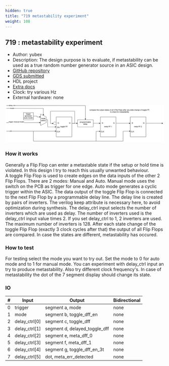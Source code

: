 ```yaml
---
hidden: true
title: "719 metastability experiment"
weight: 108
---
```


## 719 : metastability experiment

* Author: yubex
* Description: The design purpose is to evaluate, if metastability can be used as a true random number generator source in an ASIC design.
* [GitHub repository](https://github.com/yubex/tt04-metastability-experiment)
* [GDS submitted](https://github.com/yubex/tt04-metastability-experiment/actions/runs/6658825833)
* HDL project
* [Extra docs]()
* Clock: try various Hz
* External hardware: none

![picture](images/picture.png)

### How it works

Generally a Flip Flop can enter a metastable state if the setup or hold time is violated. In this design I try to reach this usually unwanted behaviour.  
A toggle Flip Flop is used to create edges on the data inputs of the other 2 Flip Flops. There are 2 modes: Manual and Auto. Manual mode uses the switch on the PCB as trigger for one edge.
Auto mode generates a cyclic trigger within the ASIC. The data output of the toggle Flip Flop is connected to the next Flip Flop by a programmable delay line.
The delay line is created by pairs of inverters. The verilog keep attribute is necessary here, to avoid optimization during synthesis.
The delay_ctrl input selects the number of inverters which are used as delay. The number of inverters used is the delay_ctrl input value times 2. If you set delay_ctrl to 1, 2 inverters are used.
The maximum number of inverters is 128. After each state change of the toggle Flip Flop (exactly 3 clock cycles after that) the output of all Flip Flops are compared.
In case the states are different, metastability has occured.


### How to test

For testing select the mode you want to try out. Set the mode to 0 for auto mode and to 1 for manual mode.
You can experiment with delay_ctrl input an try to produce metastability. Also try different clock frequency's.
In case of metastability the dot of the 7 segment display should change its state.


### IO

| # | Input        | Output       | Bidirectional      |
|---|--------------|--------------| -------------------|
| 0 | trigger  | segment a, mode | none |
| 1 | mode  | segment b, toggle_dff_en | none |
| 2 | delay_ctrl[0]  | segment c, toggle_dff | none |
| 3 | delay_ctrl[1]  | segment d, delayed_toggle_dff | none |
| 4 | delay_ctrl[2]  | segment e, meta_dff_0 | none |
| 5 | delay_ctrl[3]  | segment f, meta_dff_1 | none |
| 6 | delay_ctrl[4]  | segment g, toggle_dff_en_3t | none |
| 7 | delay_ctrl[5]  | dot, meta_err_detected | none |
